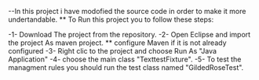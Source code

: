 
--In this project i have modofied the source code in order to make it more undertandable.
 ** To Run this project you to follow these steps:
 
 -1- Download The project from the repository.
 -2- Open Eclipse and import the project As maven project.
  ** configure Maven if it is not already configured
 -3- Right clic to the project and choose Run As "Java Application" 
 -4- choose the main class "TexttestFixture".
 -5- To test the managment rules you should run the test class named "GildedRoseTest".
 
